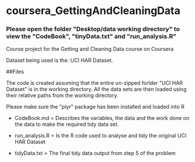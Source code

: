 # coursera_GettingAndCleaningData

### Please open the folder "Desktop/data working directory" to view the "CodeBook", "tinyData.txt" and "run_analysis.R"

Course project for the Getting and Cleaning Data course on Coursera

Dataset being used is the: UCI HAR Dataset.



##Files

The code is created assuming that the entire un-zipped forlder "UCI HAR Dataset" is in the working directory.
All the data sets are then loaded using their relative paths from the working directory.

Please make sure the "plyr" package has been installed and loaded into R

- CodeBook.md = 
Describes the variables, the data and the work done on the data to make the required tidy data set.

- run_analysis.R = 
Is the R code used to analyse and tidy the original UCI HAR Dataset

- tidyData.txt = 
The final tidy data output from step 5 of the problem


